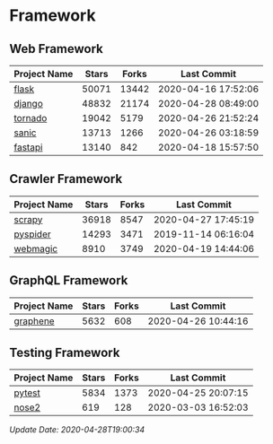 # Framework

## Web Framework

| Project Name | Stars | Forks | Last Commit |
| ------------ | ----- | ----- | ----------- |
| [flask](https://github.com/pallets/flask) | 50071 | 13442 | 2020-04-16 17:52:06 |
| [django](https://github.com/django/django) | 48832 | 21174 | 2020-04-28 08:49:00 |
| [tornado](https://github.com/tornadoweb/tornado) | 19042 | 5179 | 2020-04-26 21:52:24 |
| [sanic](https://github.com/huge-success/sanic) | 13713 | 1266 | 2020-04-26 03:18:59 |
| [fastapi](https://github.com/tiangolo/fastapi) | 13140 | 842 | 2020-04-18 15:57:50 |

## Crawler Framework

| Project Name | Stars | Forks | Last Commit |
| ------------ | ----- | ----- | ----------- |
| [scrapy](https://github.com/scrapy/scrapy) | 36918 | 8547 | 2020-04-27 17:45:19 |
| [pyspider](https://github.com/binux/pyspider) | 14293 | 3471 | 2019-11-14 06:16:04 |
| [webmagic](https://github.com/code4craft/webmagic) | 8910 | 3749 | 2020-04-19 14:44:06 |

## GraphQL Framework

| Project Name | Stars | Forks | Last Commit |
| ------------ | ----- | ----- | ----------- |
| [graphene](https://github.com/graphql-python/graphene) | 5632 | 608 | 2020-04-26 10:44:16 |

## Testing Framework

| Project Name | Stars | Forks | Last Commit |
| ------------ | ----- | ----- | ----------- |
| [pytest](https://github.com/pytest-dev/pytest) | 5834 | 1373 | 2020-04-25 20:07:15 |
| [nose2](https://github.com/nose-devs/nose2) | 619 | 128 | 2020-03-03 16:52:03 |

*Update Date: 2020-04-28T19:00:34*